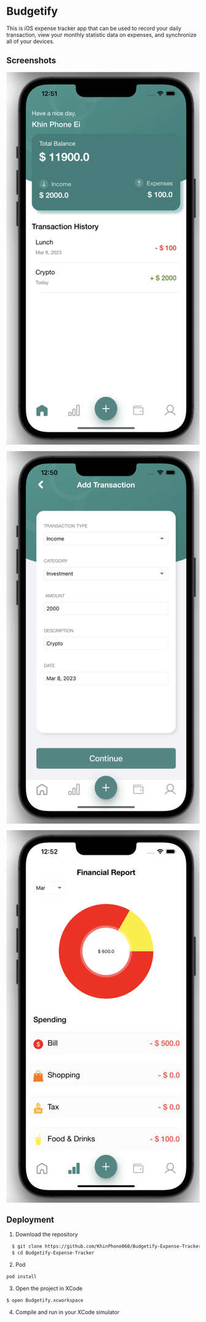 
# Budgetify

This is iOS expense tracker app that can be used to record your daily transaction, view your monthly statistic data on expenses, and synchronize all of your devices.


## Screenshots

![App Screenshot](https://github.com/KhinPhone060/Budgetify-Expense-Tracker/blob/main/Screenshots/home%20screen.png)

![App Screenshot](https://github.com/KhinPhone060/Budgetify-Expense-Tracker/blob/main/Screenshots/add%20transaction.png)

![App Screenshot](https://github.com/KhinPhone060/Budgetify-Expense-Tracker/blob/main/Screenshots/statistic%20view%20screen.png)
## Deployment

1. Download the repository
```bash
  $ git clone https://github.com/KhinPhone060/Budgetify-Expense-Tracker.git
  $ cd Budgetify-Expense-Tracker
```
2. Pod
```bash
pod install
```
3. Open the project in XCode
```bash
$ open Budgetify.xcworkspace
```
4. Compile and run in your XCode simulator

